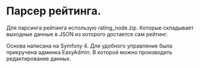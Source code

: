 # Парсер рейтинга.

Для парсинга рейтинга использую rating_node.zip. Которые складывает выходные данные в JSON из которого достается сам рейтинг.

Основа написана на Symfony 4. Для удобного управление была прикручена админка EasyAdmin. В которой можно производить редактирование данных.
